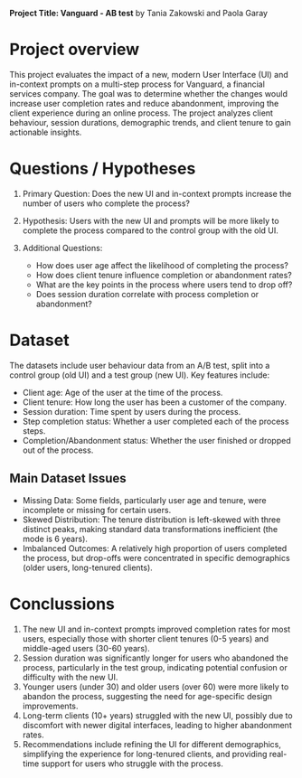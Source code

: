 **Project Title: Vanguard - AB test**
    by Tania Zakowski and Paola Garay

# Project overview

This project evaluates the impact of a new, modern User Interface (UI) and in-context prompts on a multi-step process for Vanguard, a financial services company. The goal was to determine whether the changes would increase user completion rates and reduce abandonment, improving the client experience during an online process. The project analyzes client behaviour, session durations, demographic trends, and client tenure to gain actionable insights.

# Questions / Hypotheses

1) Primary Question: Does the new UI and in-context prompts increase the number of users who complete the process?

2) Hypothesis: Users with the new UI and prompts will be more likely to complete the process compared to the control group with the old UI.

3) Additional Questions:
   - How does user age affect the likelihood of completing the process?
   - How does client tenure influence completion or abandonment rates?
   - What are the key points in the process where users tend to drop off?
   - Does session duration correlate with process completion or abandonment?

# Dataset 

The datasets include user behaviour data from an A/B test, split into a control group (old UI) and a test group (new UI). Key features include:
- Client age: Age of the user at the time of the process.
- Client tenure: How long the user has been a customer of the company.
- Session duration: Time spent by users during the process.
- Step completion status: Whether a user completed each of the process steps.
- Completion/Abandonment status: Whether the user finished or dropped out of the process.

## Main Dataset Issues
- Missing Data: Some fields, particularly user age and tenure, were incomplete or missing for certain users.
- Skewed Distribution: The tenure distribution is left-skewed with three distinct peaks, making standard data transformations inefficient (the mode is 6 years).
- Imbalanced Outcomes: A relatively high proportion of users completed the process, but drop-offs were concentrated in specific demographics (older users, long-tenured clients).

# Conclussions
1) The new UI and in-context prompts improved completion rates for most users, especially those with shorter client tenures (0-5 years) and middle-aged users (30-60 years).
2) Session duration was significantly longer for users who abandoned the process, particularly in the test group, indicating potential confusion or difficulty with the new UI.
3) Younger users (under 30) and older users (over 60) were more likely to abandon the process, suggesting the need for age-specific design improvements.
4) Long-term clients (10+ years) struggled with the new UI, possibly due to discomfort with newer digital interfaces, leading to higher abandonment rates.
5) Recommendations include refining the UI for different demographics, simplifying the experience for long-tenured clients, and providing real-time support for users who struggle with the process.
